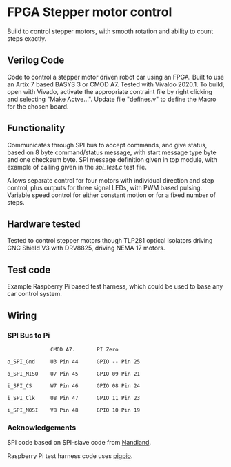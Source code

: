 # FPGA Stepper motor control

Build to control stepper motors, with smooth rotation and ability to count steps exactly.

## Verilog Code
Code to control a stepper motor driven robot car using an FPGA. Built to use an Artix 7 based BASYS 3 or CMOD A7. 
Tested with Vivaldo 2020.1. To build, open with Vivado, activate the appropriate contraint file by right clicking and selecting "Make Actve...". Update file "defines.v" to define the Macro for the chosen board.

## Functionality
Communicates through SPI bus to accept commands, and give status, based on 8 byte command/status message, with start message type byte and one checksum byte. SPI message definition given in top module, with example of calling given in the *spi_test.c* test file.

Allows separate control for four motors with individual direction and step control, plus outputs for three signal LEDs, with PWM based pulsing. Variable speed control for either constant motion or for a fixed number of steps. 

## Hardware tested
Tested to control stepper motors though TLP281 optical isolators driving CNC Shield V3 with DRV8825, driving NEMA 17 motors.

## Test code
Example Raspberry Pi based test harness, which could be used to base any car control system.

## Wiring
### SPI Bus to Pi
``              CMOD A7.       PI Zero``

``o_SPI_Gnd     U3 Pin 44      GPIO -- Pin 25`` 

``o_SPI_MISO    U7 Pin 45      GPIO 09 Pin 21``

``i_SPI_CS      W7 Pin 46      GPIO 08 Pin 24``

``i_SPI_Clk     U8 Pin 47      GPIO 11 Pin 23``

``i_SPI_MOSI    V8 Pin 48      GPIO 10 Pin 19``




### Acknowledgements
SPI code based on SPI-slave code from [Nandland](https://github.com/nandland/spi-slave).

Raspberry Pi test harness code uses [pigpio](http://abyz.me.uk/rpi/pigpio/).


